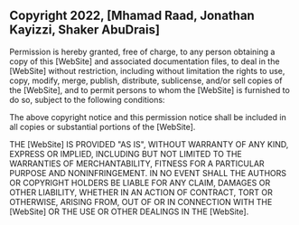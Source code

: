## Copyright 2022, [Mhamad Raad, Jonathan Kayizzi, Shaker AbuDrais]


Permission is hereby granted, free of charge, to any person obtaining a copy of this [WebSite] and associated documentation files, to deal in the [WebSite] without restriction, including without limitation the rights to use, copy, modify, merge, publish, distribute, sublicense, and/or sell copies of the [WebSite], and to permit persons to whom the [WebSite] is furnished to do so, subject to the following conditions:

The above copyright notice and this permission notice shall be included in all copies or substantial portions of the [WebSite].

THE [WebSite] IS PROVIDED "AS IS", WITHOUT WARRANTY OF ANY KIND, EXPRESS OR IMPLIED, INCLUDING BUT NOT LIMITED TO THE WARRANTIES OF MERCHANTABILITY, FITNESS FOR A PARTICULAR PURPOSE AND NONINFRINGEMENT. IN NO EVENT SHALL THE AUTHORS OR COPYRIGHT HOLDERS BE LIABLE FOR ANY CLAIM, DAMAGES OR OTHER LIABILITY, WHETHER IN AN ACTION OF CONTRACT, TORT OR OTHERWISE, ARISING FROM, OUT OF OR IN CONNECTION WITH THE [WebSite] OR THE USE OR OTHER DEALINGS IN THE [WebSite].
